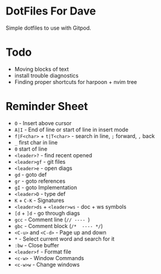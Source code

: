 # DotFiles For Dave

Simple dotfiles to use with Gitpod. 

# Todo

- Moving blocks of text
- install trouble diagnostics
- Finding proper shortcuts for harpoon + nvim tree

# Reminder Sheet

- `O` - Insert above cursor
- `A|I` - End of line or start of line in insert mode
- `f|F<char>` + `t|T<char>` - search in line, `;` forward, `,` back
- `_` first char in line
- `0` start of line
- `<leader>?` - find recent opened
- `<leader>gf` - git files
- `<leader>e` - open diags
- `gd` - goto def
- `gr` - goto references
- `gI` - goto Implementation
- `<leader>D` - type def
- `K` + `C-K` - Signatures
- `<leader>ds` + `<leader>ws` - doc + ws symbols
- `[d` + `]d` - go through diags
- `gcc` - Comment line (`// ---- `)
- `gbc` - Comment block (`/*  ---- */`)
- `<C-u>` and `<C-d>` - Page up and down
- `*` - Select current word and search for it
- `:bw` - Close buffer
- `<leader>f` - Format file
- `<c-w>` - Window Commands
- `<c-w>w` - Change windows


